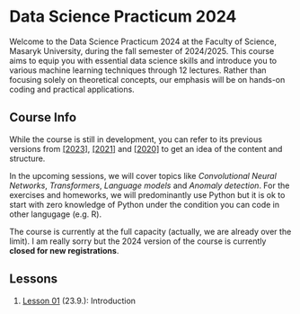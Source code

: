 # Data Science Practicum 2024

Welcome to the Data Science Practicum 2024 at the Faculty of Science, Masaryk University, during the fall semester of 2024/2025. This course aims to equip you with essential data science skills and introduce you to various machine learning techniques through 12 lectures. Rather than focusing solely on theoretical concepts, our emphasis will be on hands-on coding and practical applications.

## Course Info

While the course is still in development, you can refer to its previous versions from [[2023]](https://github.com/simecek/dspracticum2023), [[2021]](https://github.com/simecek/dspracticum2021) and [[2020]](https://github.com/simecek/dspracticum2020) to get an idea of the content and structure.

In the upcoming sessions, we will cover topics like *Convolutional Neural Networks*, *Transformers*, *Language models* and *Anomaly detection*. For the exercises and homeworks, we will predominantly use Python but it is ok to start with zero knowledge of Python under the condition you can code in other langugage (e.g. R).

The course is currently at the full capacity (actually, we are already over the limit). I am really sorry but the 2024 version of the course is currently **closed for new registrations**.

## Lessons

  1. [Lesson 01](lesson01/) (23.9.): Introduction
